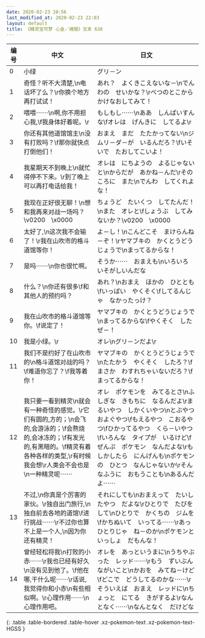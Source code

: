 ```yaml
---
date: 2020-02-23 20:56
last_modified_at: 2020-02-23 22:03
layout: default
title: 《精灵宝可梦 心金／魂银》文本 638
---
```

| 编号 | 中文 | 日文 |
| ---- | ---- | ---- |
| 0 | 小绿 | グリ－ン |
| 1 | 奇怪？听不大清楚,\n电话坏了么？\r你换个地方再打试试！ | あれ？　よくきこえないな－\nでんわの　せいかな？\rべつのとこから　かけなおしてみて！ |
| 2 | 喂喂⋯⋯\n啊,你不用担心我,\f我身体好着呢。\r | もしもし⋯⋯\nああ　しんぱいすんな\fオレは　げんきに　してるよ\r |
| 3 | 你还有其他道馆馆主\n没有打败吗？\f那你就快点打倒他们！ | おまえ　まだ　たたかってない\nジムリ－ダ－が　いるんだろ？\fいそいで　たおしてこいよ！ |
| 4 | 我星期天不到晚上\n就忙得停不下来。\r到了晚上可以再打电话给我！ | オレは　にちようの　よるじゃないと\nからだが　あかね－んだ\rそのころに　また\nでんわ　してくれよな！ |
| 5 | 我现在正好很无聊！\n想和我再来对战一场吗？\v0200　\x0000 | ちょうど　たいくつ　してたんだ！\nまた　オレと\fしょうぶ　してみないか？\v0200　\x0000 |
| 6 | 太好了,\n这次我不会输了！\r我在山吹市的格斗道馆等你！ | よ－し！\nこんどこそ　まけらんね－ぞ！\rヤマブキの　かくとうどうじょうで\nまってるからな！ |
| 7 | 是吗⋯⋯\n你也很忙啊。 | そうか⋯⋯　おまえも\nいろいろ　いそがしいんだな |
| 8 | 什么？\n你还有很多\f和其他人的预约吗？ | あれ？\nおまえ　ほかの　ひととも\fいっぱい　やくそく\fしてるんじゃ　なかったっけ？ |
| 9 | 我在山吹市的格斗道馆等你。\f说定了！ | ヤマブキの　かくとうどうじょうで\nまってるからな\fやくそく　したぜ－！ |
| 10 | 我是小绿。\r | オレ\nグリ－ンだよ\r |
| 11 | 我们不是约好了在山吹市的\n格斗道馆对战的吗？\f难道你忘了？\f我等着你！ | ヤマブキの　かくとうどうじょうで\nたたかう　やくそく　したろ？\fまさか　わすれちゃいないだろ？\fまってるからな！ |
| 12 | 我只要一看到精灵\n就会有一种奇怪的感觉。\r它们有圆的,方的；\n会飞的,会游泳的；\f会熬烧的,会冰冻的；\f有发光的,有黑暗的。\f精灵有着各种各样的类型,\r有时候我会想\r人类会不会也是\n一种精灵呢⋯⋯ | オレ　ポケモンを　みてるとさ\nふしぎな　きもちに　なるんだよ\rまるいやつ　しかくいやつ\nとぶやつ　およぐやつ\fもえるやつ　こおるやつ\fひかってるやつ　くら－いやつ\fいろんな　タイプが　いるけど\fぜんぷ　ポケモン　なんだよな\rもしかしたら　にんげんも\nポケモンの　ひとつ　なんじゃないか\rそんなふうに　おもうことも\nあるんだよ⋯⋯ |
| 13 | 不过,\n你真是个厉害的家伙。\r独自出门旅行,\n独自前去各地的道馆\f进行挑战⋯⋯\r不过你也算不上是一个人,\n因为你还有精灵！ | それにしても\nおまえって　たいしたやつ　だよな\rひとりで　たびをして\nひとりで　かくちの　ジムを\fかちぬいて　いってる⋯⋯\rあっ　ひとりじゃ　ね－のか\nポケモンと　いっしょ　だもんな！ |
| 14 | 曾经轻松将我\n打败的小赤⋯⋯\r我也已经有好久\n没有见到他了。\f他在哪,干什么呢⋯⋯\r话说,我觉得你和小赤\n有些相似啊。\r心理作用⋯⋯\n心理作用吧。 | オレを　あっというまに\nうちやぶった　レッド⋯⋯\rもう　ずいぶん　ながいこと\nかおを　みてね－けど\fどこで　どうしてるのかな⋯⋯\rそういえば　おまえ　レッドに\nちょっと　にてる　きがするよ\rなんとなく⋯⋯\nなんとなく　だけどな |
{: .table .table-bordered .table-hover .xz-pokemon-text .xz-pokemon-text-HGSS }